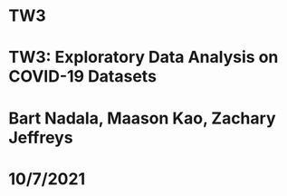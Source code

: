 # TW3
# TW3: Exploratory Data Analysis on COVID-19 Datasets
# Bart Nadala, Maason Kao, Zachary Jeffreys
# 10/7/2021
